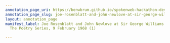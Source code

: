 ```yaml
---
annotation_page_uri: https://benwbrum.github.io/spokenweb-hackathon-development/annotations/joe-rosenblatt-and-john-newlove-at-sir-george-williams-university-the-poetry-series-9-february-1968-1--canvas-1-joe-rosenblatt.json
annotation_page_slug: joe-rosenblatt-and-john-newlove-at-sir-george-williams-university-the-poetry-series-9-february-1968-1--canvas-1-joe-rosenblatt
layout: annotation_page
manifest_label: Joe Rosenblatt and John Newlove at Sir George Williams University,
  The Poetry Series, 9 February 1968 (1)

---
```

